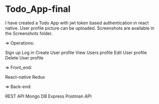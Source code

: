 # Todo_App-final
 
I have created a Todo App with jwt token based authentication in react native. User profile picture can be uploaded. Screenshots are available in the Screenshots folder.

=> Operations:

Sign up
Log in
Create User profile
View Users profile
Edit User profile
Delete User profile 

=> Front_end:

React-native Redux

=> Back-end:

REST API
Mongo DB
Express
Postman API
